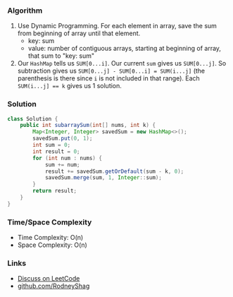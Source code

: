 ### Algorithm

1. Use Dynamic Programming. For each element in array, save the sum from beginning of array until that element.
    - key: sum
    - value: number of contiguous arrays, starting at beginning of array, that sum to "key: sum"
1. Our `HashMap` tells us `SUM[0...i]`. Our current `sum` gives us `SUM[0...j]`. So subtraction gives us `SUM[0...j] - SUM[0...i] = SUM(i...j]` (the parenthesis is there since `i` is not included in that range). Each `SUM(i...j] == k` gives us 1 solution.

### Solution

```java
class Solution {
    public int subarraySum(int[] nums, int k) {
        Map<Integer, Integer> savedSum = new HashMap<>();
        savedSum.put(0, 1);
        int sum = 0;
        int result = 0;        
        for (int num : nums) {
            sum += num;
            result += savedSum.getOrDefault(sum - k, 0);
            savedSum.merge(sum, 1, Integer::sum);
        }
        return result;
    }
}
```

### Time/Space Complexity

- Time Complexity: O(n)
- Space Complexity: O(n)

### Links

- [Discuss on LeetCode](https://leetcode.com/problems/subarray-sum-equals-k/discuss/304459)
- [github.com/RodneyShag](https://github.com/RodneyShag)
